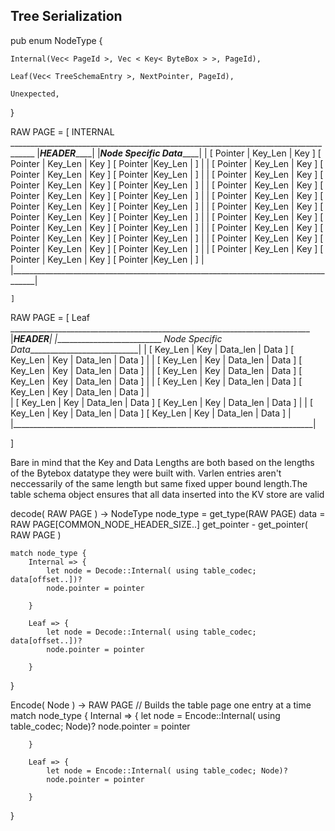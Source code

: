 ## Tree Serialization


pub enum NodeType {

    Internal(Vec< PageId >, Vec < Key< ByteBox > >, PageId),

    Leaf(Vec< TreeSchemaEntry >, NextPointer, PageId),

    Unexpected,
}

RAW PAGE = [
    INTERNAL 
     ____________________________________________________________________________________
    |_____________________________________HEADER_________________________________________|
    |_______________________________Node Specific Data___________________________________|
    | [ Pointer | Key_Len | Key  ] [  Pointer | Key_Len | Key  ] [  Pointer |Key_Len | ] | 
    | [ Pointer | Key_Len | Key  ] [  Pointer | Key_Len | Key  ] [  Pointer |Key_Len | ] | 
    | [ Pointer | Key_Len | Key  ] [  Pointer | Key_Len | Key  ] [  Pointer |Key_Len | ] | 
    | [ Pointer | Key_Len | Key  ] [  Pointer | Key_Len | Key  ] [  Pointer |Key_Len | ] | 
    | [ Pointer | Key_Len | Key  ] [  Pointer | Key_Len | Key  ] [  Pointer |Key_Len | ] | 
    | [ Pointer | Key_Len | Key  ] [  Pointer | Key_Len | Key  ] [  Pointer |Key_Len | ] | 
    | [ Pointer | Key_Len | Key  ] [  Pointer | Key_Len | Key  ] [  Pointer |Key_Len | ] | 
    | [ Pointer | Key_Len | Key  ] [  Pointer | Key_Len | Key  ] [  Pointer |Key_Len | ] | 
    | [ Pointer | Key_Len | Key  ] [  Pointer | Key_Len | Key  ] [  Pointer |Key_Len | ] | 
    | [ Pointer | Key_Len | Key  ] [  Pointer | Key_Len | Key  ] [  Pointer |Key_Len | ] | 
    |____________________________________________________________________________________|


    ]


RAW PAGE = [
    Leaf 
     ___________________________________________________________________________
    |___________________________________HEADER__________________________________|
    |___________________________ _Node Specific Data____________________________|
    | [ Key_Len | Key | Data_len | Data  ] [ Key_Len | Key | Data_len | Data  ] | 
    | [ Key_Len | Key | Data_len | Data  ] [ Key_Len | Key | Data_len | Data  ] |
    | [ Key_Len | Key | Data_len | Data  ] [ Key_Len | Key | Data_len | Data  ] | 
    | [ Key_Len | Key | Data_len | Data  ] [ Key_Len | Key | Data_len | Data  ] |  
    | [ Key_Len | Key | Data_len | Data  ] [ Key_Len | Key | Data_len | Data  ] | 
    | [ Key_Len | Key | Data_len | Data  ] [ Key_Len | Key | Data_len | Data  ] | 
    |___________________________________________________________________________|

]


Bare in mind that the Key and Data Lengths are both based on the lengths of the Bytebox datatype they were built with.
Varlen entries aren't neccessarily of the same length but same fixed upper bound length.The table schema object ensures that all data inserted into the KV store are valid

decode( RAW PAGE ) -> NodeType
    node_type = get_type(RAW PAGE)
    data = RAW PAGE[COMMON_NODE_HEADER_SIZE..]
    get_pointer - get_pointer( RAW PAGE )

    match node_type {
        Internal => {
            let node = Decode::Internal( using table_codec; data[offset..])?
            node.pointer = pointer

        }

        Leaf => {
            let node = Decode::Internal( using table_codec; data[offset..])?
            node.pointer = pointer

        }

}

Encode( Node ) -> RAW PAGE
    // Builds the table page one entry at a time 
    match node_type {
        Internal => {
            let node = Encode::Internal( using table_codec; Node)? 
            node.pointer = pointer

        }

        Leaf => {
            let node = Encode::Internal( using table_codec; Node)?
            node.pointer = pointer

        }

}




